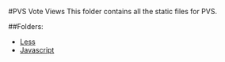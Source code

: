 #PVS Vote Views
This folder contains all the static files for PVS.

##Folders:
* [Less](/admin/docs/static/less/)
* [Javascript](/admin/docs/static/js/)
